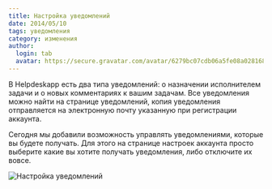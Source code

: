 ```yaml
---
title: Настройка уведомлений
date: 2014/05/10
tags: уведомления
category: изменения
author:
  login: tab
  avatar: https://secure.gravatar.com/avatar/6279bc07cdb06a5fe08a02816887d4d0.jpg
---
```


В Helpdeskapp есть два типа уведомлений: о назначении исполнителем задачи и о новых комментариях к вашим задачам.
Все уведомления можно найти на странице уведомлений, копия уведомления отправляется на электронную почту указанную при регистрации аккаунта.

Сегодня мы добавили возможность управлять уведомлениями, которые вы будете получать.
Для этого на странице настроек аккаунта просто выберите какие вы хотите получать уведомления, либо отключите их вовсе.

![Настройка уведомлений](https://cloud.helpdeskapp.ru/files/141/850-558/notification-settings.png)
